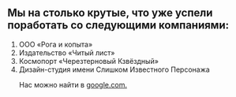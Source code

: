 <h2>Мы на столько крутые, что уже успели поработать со следующими компаниями:</h2>

<ol>
<li>ООО «Рога и копыта»</li>
<li>Издательство «Читый лист»</li>
<li>Космопорт «Черезтерновый Кзвёздный»</li>
<li>Дизайн-студия имени Слишком Известного Персонажа</li>

Нас можно найти в [google.com.](https://www.google.com/)

</ol>